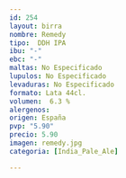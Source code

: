 ```yaml
---
id: 254
layout: birra
nombre: Remedy
tipo:  DDH IPA
ibu: "-"
ebc: "-"
maltas: No Especificado
lupulos: No Especificado
levaduras: No Especificado
formato: Lata 44cl.
volumen:  6.3 %
alergenos: 
origen: España
pvp: "5.90"
precio: 5.90
imagen: remedy.jpg
categoria: [India_Pale_Ale]

---
```

